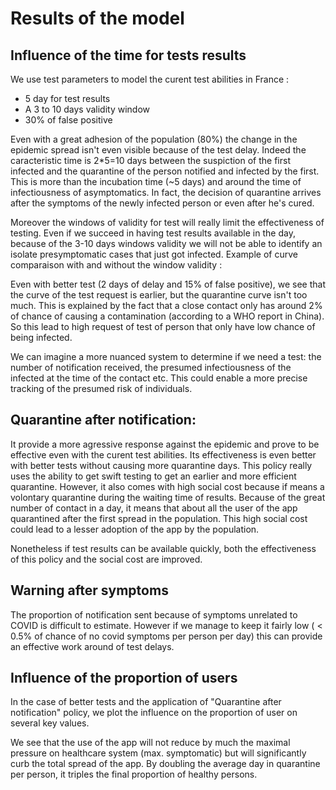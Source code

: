 # Results of the model

## Influence of the time for tests results

We use test parameters to model the curent test abilities in France : 
 * 5 day for test results
 * A 3 to 10 days validity window
 * 30% of false positive

Even with a great adhesion of the population (80%) the change in the epidemic spread isn't even visible because of the test delay. 
Indeed the caracteristic time is 2*5=10 days between the suspiction of the first infected and the quarantine of the person notified 
and infected by the first. This is more than the incubation time (~5 days) and around the time of infectiousness of asymptomatics.
In fact, the decision of quarantine arrives after the symptoms of the newly infected person or even after he's cured.

Moreover the windows of validity for test will really limit the effectiveness of testing. Even if we 
succeed in having test results available in the day, because of the 3-10 days windows validity we will not be able to
identify an isolate presymptomatic cases that just got infected. Example of curve comparaison with and without the window validity :

Even with better test (2 days of delay and 15% of false positive), we see that the curve of the test request is earlier, but the 
quarantine curve isn't too much. This is explained by the fact that a close contact only has around 2% of chance of causing a 
contamination (according to a WHO report in China). So this lead to high request of test of person that only have low chance of being 
infected.

We can imagine a more nuanced system to determine if we need a test: the number of notification received, the presumed infectiousness of the infected
at the time of the contact etc. This could enable a more precise tracking of the presumed risk of individuals.

## Quarantine after notification: 

It provide a more agressive response against the epidemic and prove to be effective even with the curent test abilities.
Its effectiveness is even better with better tests without causing more quarantine days.
This policy really uses the ability to get swift testing to get an earlier and more efficient quarantine.
However, it also comes with high social cost because if means a volontary quarantine during the waiting time of results. 
Because of the great number of contact in a day, it means that about all the user of the app quarantined after the first spread in the population.
This high social cost could lead to a lesser adoption of the app by the population. 

Nonetheless if test results can be available quickly, both the effectiveness of this policy and the social cost are improved.


## Warning after symptoms

The proportion of notification sent because of symptoms unrelated to COVID is difficult to estimate.
However if we manage to keep it fairly low ( < 0.5% of chance of no covid symptoms per person per day) 
this can provide an effective work around of test delays.

## Influence of the proportion of users

In the case of better tests and the application of "Quarantine after notification" policy, we plot the influence on the proportion of 
user on several key values.

We see that the use of the app will not reduce by much the maximal pressure on healthcare system (max. symptomatic) but will
significantly curb the total spread of the app.
By doubling the average day in quarantine per person, it triples the final proportion of healthy persons.
